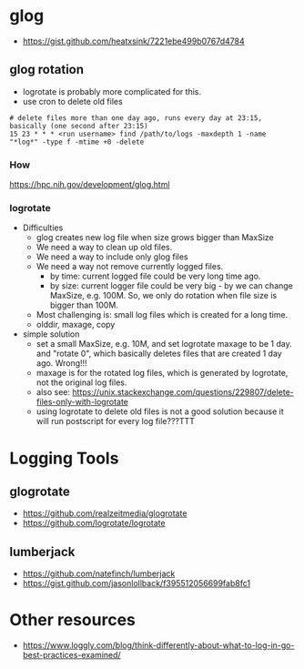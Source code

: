 # glog
* https://gist.github.com/heatxsink/7221ebe499b0767d4784

## glog rotation
* logrotate is probably more complicated for this.
* use cron to delete old files
```
# delete files more than one day ago, runs every day at 23:15, basically (one second after 23:15)
15 23 * * * <run username> find /path/to/logs -maxdepth 1 -name "*log*" -type f -mtime +0 -delete
```

### How
https://hpc.nih.gov/development/glog.html

### logrotate
* Difficulties
  * glog creates new log file when size grows bigger than MaxSize
  * We need a way to clean up old files.  
  * We need a way to include only glog files 
  * We need a way not remove currently logged files.
    * by time: current logged file could be very long time ago.
    * by size: current logger file could be very big - by we can change MaxSize, e.g. 100M. So, we only do rotation when file size
    is bigger than 100M.
  * Most challenging is: small log files which is created for a long time.
  * olddir, maxage, copy 
* simple solution
  * set a small MaxSize, e.g. 10M, and set logrotate maxage to be 1 day. and "rotate 0", which basically deletes files that are created 1 day ago. Wrong!!!
  * maxage is for the rotated log files, which is generated by logrotate, not the original log files.
  * also see: https://unix.stackexchange.com/questions/229807/delete-files-only-with-logrotate
  * using logrotate to delete old files is not a good solution because it will run postscript for every log file???TTT

# Logging Tools
## glogrotate
* https://github.com/realzeitmedia/glogrotate
* https://github.com/logrotate/logrotate

## lumberjack
* https://github.com/natefinch/lumberjack
* https://gist.github.com/jasonlollback/f395512056699fab8fc1

# Other resources
* https://www.loggly.com/blog/think-differently-about-what-to-log-in-go-best-practices-examined/
